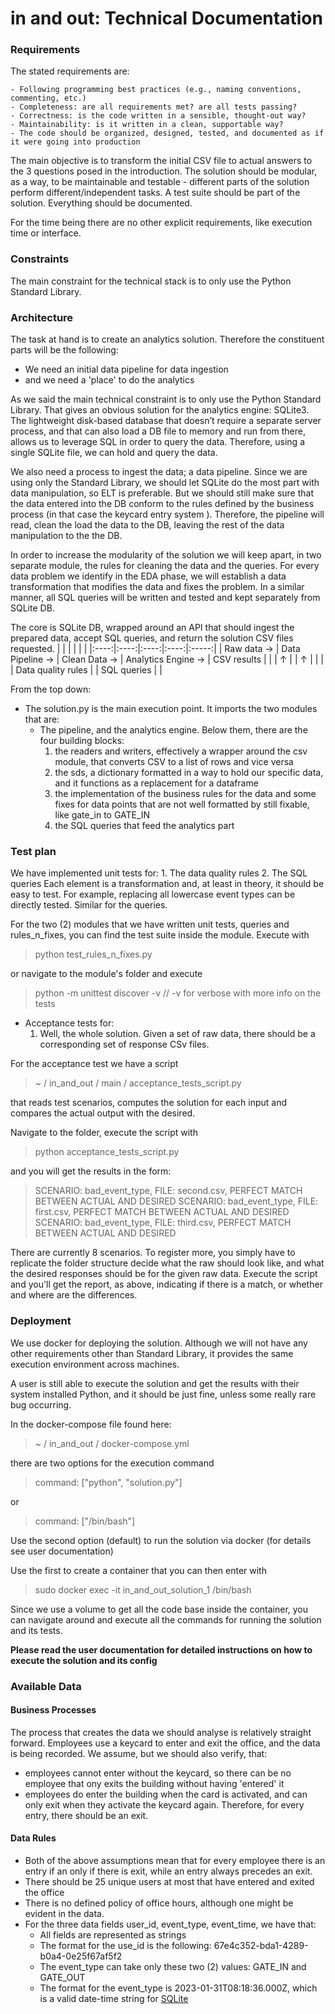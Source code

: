 # in and out: Technical Documentation

### Requirements

The stated requirements are:

    - Following programming best practices (e.g., naming conventions, commenting, etc.)
    - Completeness: are all requirements met? are all tests passing?
    - Correctness: is the code written in a sensible, thought-out way?
    - Maintainability: is it written in a clean, supportable way?
    - The code should be organized, designed, tested, and documented as if it were going into production

The main objective is to transform the initial CSV file to actual answers to the 3 questions posed in the introduction. 
The solution should be modular, as a way, to be maintainable and testable - different parts of the solution perform different/independent tasks.
A test suite should be part of the solution.
Everything should be documented.

For the time being there are no other explicit requirements, like execution time or interface.

### Constraints
The main constraint for the technical stack is to only use the Python Standard Library.

### Architecture
The task at hand is to create an analytics solution. Therefore the constituent parts will be the following:
- We need an initial data pipeline for data ingestion
- and we need a 'place' to do the analytics

As we said the main technical constraint is to only use the Python Standard Library. That gives an obvious solution for the analytics engine: SQLite3. The lightweight disk-based database that doesn’t require a separate server process, and that can also load a DB file to memory and run from there, allows us to leverage SQL in order to query the data. Therefore, using a single SQLite file, we can hold and query the data.

We also need a process to ingest the data; a data pipeline. Since we are using only the Standard Library, we should let SQLite do the most part with data manipulation, so ELT is preferable. But we should still make sure that the data entered into the DB conform to the rules defined by the business process (in that case the keycard entry system ). Therefore, the pipeline will read, clean the load the data to the DB, leaving the rest of the data manipulation to the the DB.

In order to increase the modularity of the solution we will keep apart, in two separate module, the rules for cleaning the data and the queries. For every data problem we identify in the EDA phase, we will establish a data transformation that modifies the data and fixes the problem. In a similar manner, all SQL queries will be written and tested and kept separately from SQLite DB.

The core is SQLite DB, wrapped around an API that should ingest the prepared data, accept SQL queries, and return the solution CSV files requested.
|  |   |  |  |  |
|:----:|:----:|:----:|:----:|:-----:|
| Raw data &rarr;  | Data Pipeline &rarr;  | Clean Data &rarr; | Analytics Engine &rarr; | CSV results |
| | &uarr;  | | &uarr; | |
| | Data quality rules | | SQL queries | |


From the top down:
- The solution.py is the main execution point. It imports the two modules that are: 
    - The pipeline, and the analytics engine. Below them, there are the four building blocks:
        1. the readers and writers, effectively a wrapper around the csv module, that converts CSV to a list of rows and vice versa
        2. the sds, a dictionary formatted in a way to hold our specific data, and it functions as a replacement for a dataframe
        3. the implementation of the business rules for the data and some fixes for data points that are not well formatted by still fixable, like gate_in to GATE_IN
        4. the SQL queries that feed the analytics part

### Test plan

We have implemented unit tests for:
    1. The data quality rules
    2. The SQL queries
Each element is a transformation and, at least in theory, it should be easy to test. For example, replacing all lowercase event types can be directly tested. Similar for the queries.

For the two (2) modules that we have written unit tests, queries and rules_n_fixes, you can find the test suite inside the module. Execute with 

> python test_rules_n_fixes.py

or navigate to the module's folder and execute

> python -m unittest discover -v // -v for verbose with more info on the tests


- Acceptance tests for:
    1. Well, the whole solution.
Given a set of raw data, there should be a corresponding set of response CSv files.

For the acceptance test we have a script 

 > ~ / in_and_out / main / acceptance_tests_script.py

 that reads test scenarios, computes the solution for each input and compares the actual output with the desired.

 Navigate to the folder, execute the script with

 > python acceptance_tests_script.py 
 
 and you will get the results in the form:

> SCENARIO: bad_event_type, FILE: second.csv, PERFECT MATCH BETWEEN ACTUAL AND DESIRED 
> SCENARIO: bad_event_type, FILE: first.csv, PERFECT MATCH BETWEEN ACTUAL AND DESIRED 
> SCENARIO: bad_event_type, FILE: third.csv, PERFECT MATCH BETWEEN ACTUAL AND DESIRED 

 There are currently 8 scenarios. To register more, you simply have to replicate the folder structure decide what the raw should look like, and what the desired responses should be for the given raw data. Execute the script and you'll get the report, as above, indicating if there is a match, or whether and where are the differences. 


### Deployment

We use docker for deploying the solution. Although we will not have any other requirements other than Standard Library, it provides the same execution environment across machines.

A user is still able to execute the solution and get the results with their system installed Python, and it should be just fine, unless some really rare bug occurring.

In the docker-compose file found here:

 > ~ / in_and_out / docker-compose.yml

 there are two options for the execution command
>    command: ["python", "solution.py"]

or

>    command: ["/bin/bash"]

Use the second option (default) to run the solution via docker (for details see user documentation)

Use the first to create a container that you can then enter with 

>   sudo docker exec -it in_and_out_solution_1 /bin/bash

Since we use a volume to get all the code base inside the container, you can navigate around and execute all the commands for running the solution and its tests.

**Please read the user documentation for detailed instructions on how to execute the solution and its config**

### Available Data

#### Business Processes
The process that creates the data we should analyse is relatively straight forward. Employees use a keycard to enter and exit the office, and the data is being recorded. We assume, but we should also verify, that:
- employees cannot enter without the keycard, so there can be no employee that ony exits the building without having 'entered' it 
- employees do enter the building when the card is activated, and can only exit when they activate the keycard again. Therefore, for every entry, there should be an exit.

#### Data Rules
- Both of the above assumptions mean that for every employee there is an entry if an only if there is exit, while an entry always precedes an exit.
- There should be 25 unique users at most that have entered and exited the office
- There is no defined policy of office hours, although one might be evident in the data.
- For the three data fields user_id, event_type, event_time, we have that:
    - All fields are represented as strings 
    - The format for the use_id is the following: 67e4c352-bda1-4289-b0a4-0e25f67af5f2
    - The event_type can take only these two (2) values: GATE_IN and GATE_OUT
    - The format for the event_type is 2023-01-31T08:18:36.000Z, which is a valid date-time string for [SQLite](https://www.sqlite.org/lang_datefunc.html)  